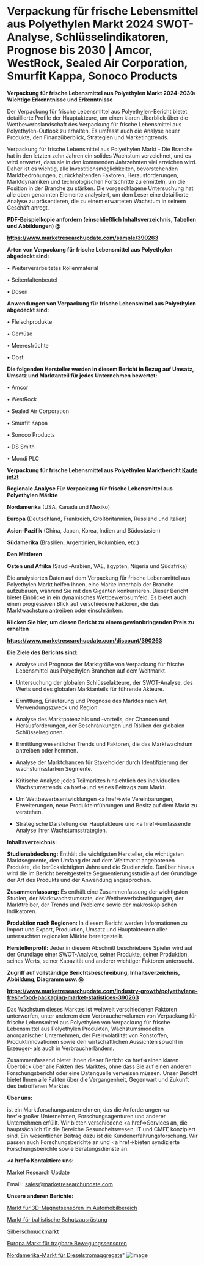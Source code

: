 # Verpackung für frische Lebensmittel aus Polyethylen Markt 2024 SWOT-Analyse, Schlüsselindikatoren, Prognose bis 2030 | Amcor, WestRock, Sealed Air Corporation, Smurfit Kappa, Sonoco Products

<strong>Verpackung für frische Lebensmittel aus Polyethylen Markt 2024-2030: Wichtige Erkenntnisse und Erkenntnisse</strong>

Der Verpackung für frische Lebensmittel aus Polyethylen-Bericht bietet detaillierte Profile der Hauptakteure, um einen klaren Überblick über die Wettbewerbslandschaft des Verpackung für frische Lebensmittel aus Polyethylen-Outlook zu erhalten. Es umfasst auch die Analyse neuer Produkte, den Finanzüberblick, Strategien und Marketingtrends.

Verpackung für frische Lebensmittel aus Polyethylen Markt - Die Branche hat in den letzten zehn Jahren ein solides Wachstum verzeichnet, und es wird erwartet, dass sie in den kommenden Jahrzehnten viel erreichen wird. Daher ist es wichtig, alle Investitionsmöglichkeiten, bevorstehenden Marktbedrohungen, zurückhaltenden Faktoren, Herausforderungen, Marktdynamiken und technologischen Fortschritte zu ermitteln, um die Position in der Branche zu stärken. Die vorgeschlagene Untersuchung hat alle oben genannten Elemente analysiert, um dem Leser eine detaillierte Analyse zu präsentieren, die zu einem erwarteten Wachstum in seinem Geschäft anregt.



<strong><b>PDF-Beispielkopie anfordern (einschließlich Inhaltsverzeichnis, Tabellen und Abbildungen) @ </b></strong>

<strong><a href=https://www.marketresearchupdate.com/sample/390263>

<strong>https://www.marketresearchupdate.com/sample/390263</u></a></strong></strong>



<strong>Arten von Verpackung für frische Lebensmittel aus Polyethylen abgedeckt sind:</strong>

• Weiterverarbeitetes Rollenmaterial

• Seitenfaltenbeutel

• Dosen



<strong>Anwendungen von Verpackung für frische Lebensmittel aus Polyethylen abgedeckt sind:</strong>

• Fleischprodukte

• Gemüse

• Meeresfrüchte

• Obst



<strong>Die folgenden Hersteller werden in diesem Bericht in Bezug auf Umsatz, Umsatz und Marktanteil für jedes Unternehmen bewertet:</strong>

• Amcor

• WestRock

• Sealed Air Corporation

• Smurfit Kappa

• Sonoco Products

• DS Smith

• Mondi PLC



<strong>Verpackung für frische Lebensmittel aus Polyethylen Marktbericht <a href=https://www.marketresearchupdate.com/buynow/390263>Kaufe jetzt</a></strong>



<strong>Regionale Analyse Für Verpackung für frische Lebensmittel aus Polyethylen Märkte</strong>



<strong>Nordamerika</strong> (USA, Kanada und Mexiko)



<strong>Europa</strong> (Deutschland, Frankreich, Großbritannien, Russland und Italien)



<strong>Asien-Pazifik</strong> (China, Japan, Korea, Indien und Südostasien)



<strong>Südamerika</strong> (Brasilien, Argentinien, Kolumbien, etc.)



<strong>Den Mittleren</strong> 

<strong>Osten und Afrika</strong> (Saudi-Arabien, VAE, ägypten, Nigeria und Südafrika)

Die analysierten Daten auf dem Verpackung für frische Lebensmittel aus Polyethylen Markt helfen Ihnen, eine Marke innerhalb der Branche aufzubauen, während Sie mit den Giganten konkurrieren. Dieser Bericht bietet Einblicke in ein dynamisches Wettbewerbsumfeld. Es bietet auch einen progressiven Blick auf verschiedene Faktoren, die das Marktwachstum antreiben oder einschränken.



<strong>Klicken Sie hier, um diesen Bericht zu einem gewinnbringenden Preis zu erhalten
</strong>

<strong><a href=https://www.marketresearchupdate.com/discount/390263>https://www.marketresearchupdate.com/discount/390263</b></u></strong></a>



<strong>Die Ziele des Berichts sind:</strong>

- Analyse und Prognose der Marktgröße von Verpackung für frische Lebensmittel aus Polyethylen Branchen auf dem Weltmarkt.

- Untersuchung der globalen Schlüsselakteure, der SWOT-Analyse, des Werts und des globalen Marktanteils für führende Akteure.

- Ermittlung, Erläuterung und Prognose des Marktes nach Art, Verwendungszweck und Region.

- Analyse des Marktpotenzials und -vorteils, der Chancen und Herausforderungen, der Beschränkungen und Risiken der globalen Schlüsselregionen.

- Ermittlung wesentlicher Trends und Faktoren, die das Marktwachstum antreiben oder hemmen.

- Analyse der Marktchancen für Stakeholder durch Identifizierung der wachstumsstarken Segmente.

- Kritische Analyse jedes Teilmarktes hinsichtlich des individuellen Wachstumstrends <a href=>und</a> seines Beitrags zum Markt.

- Um Wettbewerbsentwicklungen <a href=>wie</a> Vereinbarungen, Erweiterungen, neue Produkteinführungen und Besitz auf dem Markt zu verstehen.

- Strategische Darstellung der Hauptakteure und <a href=>umfas</a>sende Analyse ihrer Wachstumsstrategien.



<strong>Inhaltsverzeichnis:</strong>



<strong>Studienabdeckung:</strong> Enthält die wichtigsten Hersteller, die wichtigsten Marktsegmente, den Umfang der auf dem Weltmarkt angebotenen Produkte, die berücksichtigten Jahre und die Studienziele. Darüber hinaus wird die im Bericht bereitgestellte Segmentierungsstudie auf der Grundlage der Art des Produkts und der Anwendung angesprochen.



<strong>Zusammenfassung:</strong> Es enthält eine Zusammenfassung der wichtigsten Studien, der Marktwachstumsrate, der Wettbewerbsbedingungen, der Markttreiber, der Trends und Probleme sowie der makroskopischen Indikatoren.



<strong>Produktion nach Regionen:</strong> In diesem Bericht werden Informationen zu Import und Export, Produktion, Umsatz und Hauptakteuren aller untersuchten regionalen Märkte bereitgestellt.



<strong>Herstellerprofil:</strong> Jeder in diesem Abschnitt beschriebene Spieler wird auf der Grundlage einer SWOT-Analyse, seiner Produkte, seiner Produktion, seines Werts, seiner Kapazität und anderer wichtiger Faktoren untersucht.



<strong><b>Zugriff auf vollständige Berichtsbeschreibung, Inhaltsverzeichnis, Abbildung, Diagramm usw. @ </b></strong>

<strong><a href=https://www.marketresearchupdate.com/industry-growth/polyethylene-fresh-food-packaging-market-statistices-390263>https://www.marketresearchupdate.com/industry-growth/polyethylene-fresh-food-packaging-market-statistices-390263</a></strong>

Das Wachstum dieses Marktes ist weltweit verschiedenen Faktoren unterworfen, unter anderem dem Verbrauchervolumen von Verpackung für frische Lebensmittel aus Polyethylen von Verpackung für frische Lebensmittel aus Polyethylen Produkten, Wachstumsmodellen anorganischer Unternehmen, der Preisvolatilität von Rohstoffen, Produktinnovationen sowie den wirtschaftlichen Aussichten sowohl in Erzeuger- als auch in Verbraucherländern.

Zusammenfassend bietet Ihnen dieser Bericht <a href=>einen</a> klaren Überblick über alle Fakten des Marktes, ohne dass Sie auf einen anderen Forschungsbericht oder eine Datenquelle verweisen müssen. Unser Bericht bietet Ihnen alle Fakten über die Vergangenheit, Gegenwart und Zukunft des betroffenen Marktes.



<strong>Über uns:</strong>

 ist ein Marktforschungsunternehmen, das die Anforderungen <a href=>großer</a> Unternehmen, Forschungsagenturen und anderer Unternehmen erfüllt. Wir bieten verschiedene <a href=>Services</a> an, die hauptsächlich für die Bereiche Gesundheitswesen, IT und CMFE konzipiert sind. Ein wesentlicher Beitrag dazu ist die Kundenerfahrungsforschung. Wir passen auch Forschungsberichte an und <a href=>bieten</a> syndizierte Forschungsberichte sowie Beratungsdienste an.



<strong><a href=>Kontaktiere uns:</a></strong>

Market Research Update

Email : sales@marketresearchupdate.com



<strong>Unsere anderen Berichte:</strong>

<a href=https://www.linkedin.com/pulse/3d-magnetic-sensor-automotive-market-analyzing>Markt für 3D-Magnetsensoren im Automobilbereich</a>

<a href=https://www.linkedin.com/pulse/ballistic-protective-equipment-market-size-1f>Markt für ballistische Schutzausrüstung</a>

<a href=https://www.linkedin.com/pulse/silver-jewellery-market-outlooks-2023-size-shares>Silberschmuckmarkt</a>

<a href=https://www.linkedin.com/pulse/europe-wearable-motion-sensors-market>Europa Markt für tragbare Bewegungssensoren</a>

<a href=https://www.linkedin.com/pulse/north-america-diesel-generating-set-market-future-demand>Nordamerika-Markt für Dieselstromaggregate</a>"
![image](https://github.com/Gayatrikarjule/Market-Analysis-361/assets/97346546/137196c7-9c16-40e6-b967-09cc778d70bc)
